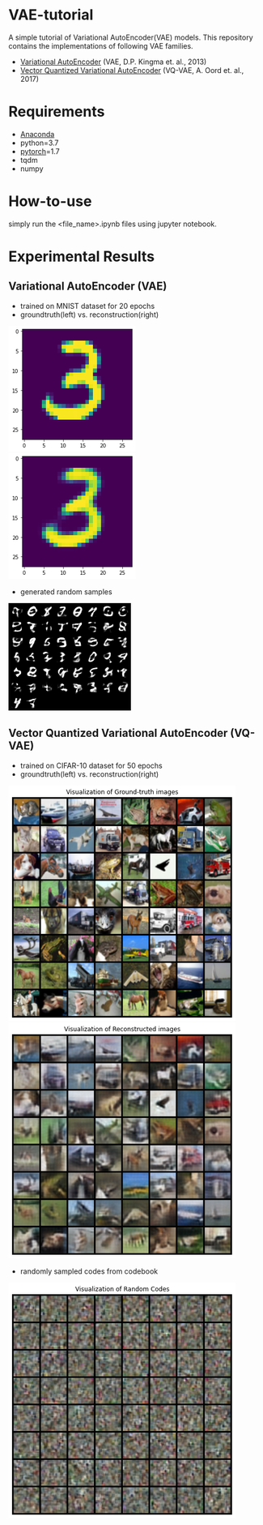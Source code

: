 # VAE-tutorial
A simple tutorial of Variational AutoEncoder(VAE) models. This repository contains the implementations of following VAE families.


* [Variational AutoEncoder](https://arxiv.org/pdf/1312.6114.pdf) (VAE, D.P. Kingma et. al., 2013)
* [Vector Quantized Variational AutoEncoder](https://arxiv.org/pdf/1711.00937.pdf) (VQ-VAE, A. Oord et. al., 2017)

# Requirements
* [Anaconda](https://www.anaconda.com/products/individual#Downloads)
* python=3.7
* [pytorch](https://pytorch.org/)=1.7
* tqdm
* numpy

# How-to-use
simply run the <file_name>.ipynb files using jupyter notebook.

# Experimental Results
## Variational AutoEncoder (VAE)
- trained on MNIST dataset for 20 epochs
- groundtruth(left) vs. reconstruction(right)

![VAE_ground_truth](./assets/VAE_ground_truth.png) ![VAE_reconstructed](./assets/VAE_reconstructed.png)

- generated random samples

![VAE_generated_sample](./assets/VAE_generated_random_sample.png)

## Vector Quantized Variational AutoEncoder (VQ-VAE)
- trained on CIFAR-10 dataset for 50 epochs
- groundtruth(left) vs. reconstruction(right)

![VQ-VAE_ground_truth](./assets/VQ-VAE_ground_truth.png) ![VQ-VAE_reconstructed](./assets/VQ-VAE_reconstructed.png)


- randomly sampled codes from codebook

![VQ-VAE_random_codes](./assets/VQ-VAE_random_codes.png)


